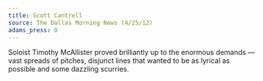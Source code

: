 ```yaml
---
title: Scott Cantrell
source: The Dallas Morning News (4/25/12)
adams_press: 0
---
```

Soloist Timothy McAllister proved brilliantly up to the enormous demands &#8212; vast spreads of pitches, disjunct lines that wanted to be as lyrical as possible and some dazzling scurries.